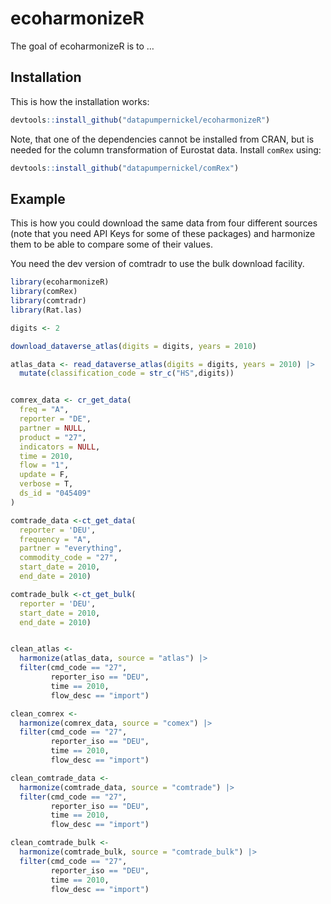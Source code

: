 
<!-- README.md is generated from README.Rmd. Please edit that file -->

# ecoharmonizeR

The goal of ecoharmonizeR is to …

## Installation

This is how the installation works:

``` r
devtools::install_github("datapumpernickel/ecoharmonizeR")
```

Note, that one of the dependencies cannot be installed from CRAN, but is
needed for the column transformation of Eurostat data. Install `comRex`
using:

``` r
devtools::install_github("datapumpernickel/comRex")
```

## Example

This is how you could download the same data from four different sources
(note that you need API Keys for some of these packages) and harmonize
them to be able to compare some of their values.

You need the dev version of comtradr to use the bulk download facility.

``` r
library(ecoharmonizeR)
library(comRex)
library(comtradr)
library(Rat.las)

digits <- 2

download_dataverse_atlas(digits = digits, years = 2010)

atlas_data <- read_dataverse_atlas(digits = digits, years = 2010) |>
  mutate(classification_code = str_c("HS",digits))


comrex_data <- cr_get_data(
  freq = "A",
  reporter = "DE",
  partner = NULL,
  product = "27",
  indicators = NULL,
  time = 2010,
  flow = "1",
  update = F,
  verbose = T,
  ds_id = "045409"
)

comtrade_data <-ct_get_data(
  reporter = 'DEU',
  frequency = "A",
  partner = "everything",
  commodity_code = "27",
  start_date = 2010,
  end_date = 2010)

comtrade_bulk <-ct_get_bulk(
  reporter = 'DEU',
  start_date = 2010,
  end_date = 2010)


clean_atlas <-
  harmonize(atlas_data, source = "atlas") |>
  filter(cmd_code == "27",
         reporter_iso == "DEU",
         time == 2010,
         flow_desc == "import")

clean_comrex <-
  harmonize(comrex_data, source = "comex") |>
  filter(cmd_code == "27",
         reporter_iso == "DEU",
         time == 2010,
         flow_desc == "import")

clean_comtrade_data <-
  harmonize(comtrade_data, source = "comtrade") |>
  filter(cmd_code == "27",
         reporter_iso == "DEU",
         time == 2010,
         flow_desc == "import")

clean_comtrade_bulk <-
  harmonize(comtrade_bulk, source = "comtrade_bulk") |>
  filter(cmd_code == "27",
         reporter_iso == "DEU",
         time == 2010,
         flow_desc == "import")
```

